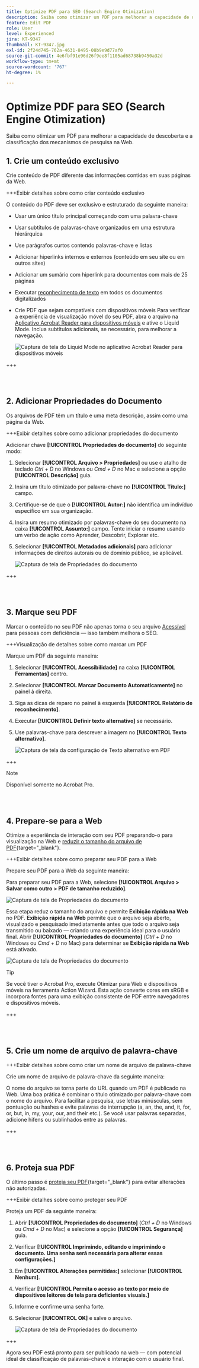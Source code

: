 ```yaml
---
title: Optimize PDF para SEO (Search Engine Otimization)
description: Saiba como otimizar um PDF para melhorar a capacidade de descoberta e a classificação do mecanismo de pesquisa na Web
feature: Edit PDF
role: User
level: Experienced
jira: KT-9347
thumbnail: KT-9347.jpg
exl-id: 2f24d745-762a-4631-8495-08b9e9d77af0
source-git-commit: 4e6fbf91e96d26f9ee8f1105ad68738b9450a32d
workflow-type: tm+mt
source-wordcount: '767'
ht-degree: 1%

---
```


# Optimize PDF para SEO (Search Engine Otimization)

Saiba como otimizar um PDF para melhorar a capacidade de descoberta e a classificação dos mecanismos de pesquisa na Web.

## 1. Crie um conteúdo exclusivo

Crie conteúdo de PDF diferente das informações contidas em suas páginas da Web.

+++Exibir detalhes sobre como criar conteúdo exclusivo

O conteúdo do PDF deve ser exclusivo e estruturado da seguinte maneira:

* Usar um único título principal começando com uma palavra-chave
* Usar subtítulos de palavras-chave organizados em uma estrutura hierárquica
* Use parágrafos curtos contendo palavras-chave e listas
* Adicionar hiperlinks internos e externos (conteúdo em seu site ou em outros sites)
* Adicionar um sumário com hiperlink para documentos com mais de 25 páginas
* Executar [reconhecimento de texto](https://experienceleague.adobe.com/docs/document-cloud-learn/acrobat-learning/getting-started/scan-and-ocr.html) em todos os documentos digitalizados
* Crie PDF que sejam compatíveis com dispositivos móveis Para verificar a experiência de visualização móvel do seu PDF, abra o arquivo na [Aplicativo Acrobat Reader para dispositivos móveis](https://www.adobe.com/acrobat/mobile/acrobat-reader.html) e ative o Liquid Mode. Inclua subtítulos adicionais, se necessário, para melhorar a navegação.

  ![Captura de tela do Liquid Mode no aplicativo Acrobat Reader para dispositivos móveis](../assets/optimizeseo1.png)

+++

<br> 

## 2. Adicionar Propriedades do Documento

Os arquivos de PDF têm um título e uma meta descrição, assim como uma página da Web.

+++Exibir detalhes sobre como adicionar propriedades do documento

Adicionar chave **[!UICONTROL Propriedades do documento]** do seguinte modo:

1. Selecionar **[!UICONTROL Arquivo > Propriedades]** ou use o atalho de teclado *Ctrl + D* no Windows ou *Cmd + D* no Mac e selecione a opção **[!UICONTROL Descrição]** guia.
1. Insira um título otimizado por palavra-chave no **[!UICONTROL Título:]** campo.
1. Certifique-se de que o **[!UICONTROL Autor:]** não identifica um indivíduo específico em sua organização.
1. Insira um resumo otimizado por palavras-chave do seu documento na caixa **[!UICONTROL Assunto:]** campo.
Tente iniciar o resumo usando um verbo de ação como Aprender, Descobrir, Explorar etc.
1. Selecionar **[!UICONTROL Metadados adicionais]** para adicionar informações de direitos autorais ou de domínio público, se aplicável.

   ![Captura de tela de Propriedades do documento](../assets/optimizeseo2.png)

+++

<br> 

## 3. Marque seu PDF

Marcar o conteúdo no seu PDF não apenas torna o seu arquivo [Acessível](https://experienceleague.adobe.com/docs/document-cloud-learn/acrobat-learning/advanced-tasks/accessibility.html) para pessoas com deficiência — isso também melhora o SEO.

+++Visualização de detalhes sobre como marcar um PDF

Marque um PDF da seguinte maneira:

1. Selecionar **[!UICONTROL Acessibilidade]** na caixa **[!UICONTROL Ferramentas]** centro.
1. Selecionar **[!UICONTROL Marcar Documento Automaticamente]** no painel à direita.
1. Siga as dicas de reparo no painel à esquerda **[!UICONTROL Relatório de reconhecimento]**.
1. Executar **[!UICONTROL Definir texto alternativo]** se necessário.
1. Use palavras-chave para descrever a imagem no **[!UICONTROL Texto alternativo]**.

   ![Captura de tela da configuração de Texto alternativo em PDF](../assets/optimizeseo3.png)

+++

>[!NOTE]
>
>Disponível somente no Acrobat Pro.

<br> 

## 4. Prepare-se para a Web

Otimize a experiência de interação com seu PDF preparando-o para visualização na Web e [reduzir o tamanho do arquivo de PDF](https://www.adobe.com/br/acrobat/online/compress-pdf.html){target="_blank"}.

+++Exibir detalhes sobre como preparar seu PDF para a Web

Prepare seu PDF para a Web da seguinte maneira:

Para preparar seu PDF para a Web, selecione **[!UICONTROL Arquivo > Salvar como outro > PDF de tamanho reduzido]**.

![Captura de tela de Propriedades do documento](../assets/optimizeseo4.png)

Essa etapa reduz o tamanho do arquivo e permite **Exibição rápida na Web** no PDF. **Exibição rápida na Web** permite que o arquivo seja aberto, visualizado e pesquisado imediatamente antes que todo o arquivo seja transmitido ou baixado — criando uma experiência ideal para o usuário final. Abrir **[!UICONTROL Propriedades do documento]** (*Ctrl + D* no Windows ou *Cmd + D* no Mac) para determinar se **Exibição rápida na Web** está ativado.

![Captura de tela de Propriedades do documento](../assets/optimizeseo5.png)

>[!TIP]
>
>Se você tiver o Acrobat Pro, execute Otimizar para Web e dispositivos móveis na ferramenta Action Wizard. Esta ação converte cores em sRGB e incorpora fontes para uma exibição consistente de PDF entre navegadores e dispositivos móveis.

+++

<br> 

## 5. Crie um nome de arquivo de palavra-chave

+++Exibir detalhes sobre como criar um nome de arquivo de palavra-chave

Crie um nome de arquivo de palavra-chave da seguinte maneira:

O nome do arquivo se torna parte do URL quando um PDF é publicado na Web. Uma boa prática é combinar o título otimizado por palavra-chave com o nome do arquivo. Para facilitar a pesquisa, use letras minúsculas, sem pontuação ou hashes e evite palavras de interrupção (a, an, the, and, it, for, or, but, in, my, your, our, and their etc.). Se você usar palavras separadas, adicione hifens ou sublinhados entre as palavras.

+++

<br> 

## 6. Proteja sua PDF

O último passo é [proteja seu PDF](https://www.adobe.com/br/acrobat/online/password-protect-pdf.html){target="_blank"} para evitar alterações não autorizadas.

+++Exibir detalhes sobre como proteger seu PDF

Proteja um PDF da seguinte maneira:

1. Abrir **[!UICONTROL Propriedades do documento]** (*Ctrl + D* no Windows ou *Cmd + D* no Mac) e selecione a opção **[!UICONTROL Segurança]** guia.
1. Verificar **[!UICONTROL Imprimindo, editando e imprimindo o documento. Uma senha será necessária para alterar essas configurações.]**
1. Em **[!UICONTROL Alterações permitidas:]** selecionar **[!UICONTROL Nenhum]**.
1. Verificar **[!UICONTROL Permita o acesso ao texto por meio de dispositivos leitores de tela para deficientes visuais.]**
1. Informe e confirme uma senha forte.
1. Selecionar **[!UICONTROL OK]** e salve o arquivo.

   ![Captura de tela de Propriedades do documento](../assets/optimizeseo6.png)

+++

Agora seu PDF está pronto para ser publicado na web — com potencial ideal de classificação de palavras-chave e interação com o usuário final.
